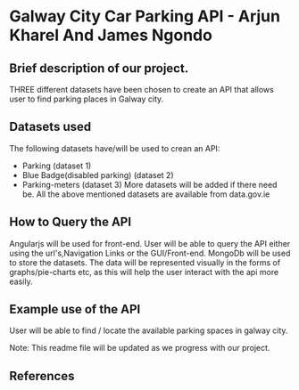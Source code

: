 
# Galway City Car Parking API - Arjun Kharel And James Ngondo
## Brief description of our project.
THREE different datasets have been chosen to create an API that allows user to find parking places in Galway city. 

## Datasets used
The  following datasets have/will be used to crean an API: 
* Parking (dataset 1) 
* Blue Badge(disabled parking) (dataset 2) 
* Parking-meters (dataset 3)
More datasets will be added if there need be. 
All the above mentioned datasets are available from data.gov.ie

## How to Query the API
Angularjs will be used for front-end. User will be able to query the API either using the url's,Navigation Links 
or the GUI/Front-end.
MongoDb will be used to store the datasets. 
The data will be represented visually in the forms of graphs/pie-charts etc, as this will help the user interact with the api 
more easily.

## Example use of the API
User will be able to find / locate the available parking spaces in galway city. 

Note: This readme file will be updated as we progress with our project.

## References


